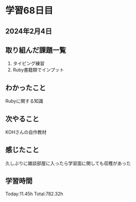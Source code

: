 # 学習68日目
## 2024年2月4日
## 取り組んだ課題一覧
1. タイピング練習
5. Ruby書籍類でインプット
## わかったこと
Rubyに関する知識
## 次やること
KOHさんの自作教材
## 感じたこと
久しぶりに雑談部屋に入ったら学習面に関しても収穫があった
## 学習時間
 Today:11.45h
 Total:782.32h
